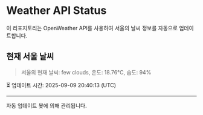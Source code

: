 
# Weather API Status

이 리포지토리는 OpenWeather API를 사용하여 서울의 날씨 정보를 자동으로 업데이트합니다.

## 현재 서울 날씨
> 서울의 현재 날씨: few clouds, 온도: 18.76°C, 습도: 94%

⏳ 업데이트 시간: 2025-09-09 20:40:13 (UTC)

---
자동 업데이트 봇에 의해 관리됩니다.
